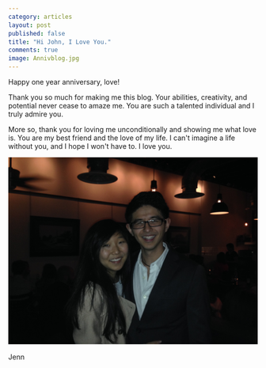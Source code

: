 ```yaml
---
category: articles
layout: post
published: false
title: "Hi John, I Love You."
comments: true
image: Annivblog.jpg
---
```


Happy one year anniversary, love!

Thank you so much for making me this blog. Your abilities, creativity, and potential never cease to amaze me. You are such a talented individual and I truly admire you. 

More so, thank you for loving me unconditionally and showing me what love is. You are my best friend and the love of my life. I can't imagine a life without you, and I hope I won't have to. I love you.

![Anniv.jpg](/images/Anniv.jpg)



Jenn
